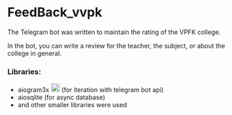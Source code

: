 # FeedBack_vvpk

The Telegram bot was written to maintain the rating of the VPFK college.

In the bot, you can write a review for the teacher, the subject, or about the college in general.

### Libraries:
- aiogram3x <picture><img alt="aiogram" src="https://avatars.githubusercontent.com/u/33784865?s=200&v=4 width=20px" height="20px"> </picture> (for iteration with telegram bot api) 
- aiosqlite (for async database)
- and other smaller libraries were used

